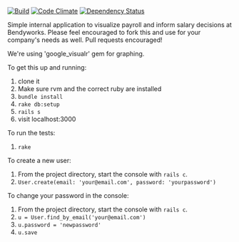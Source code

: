 [![Build](http://img.shields.io/travis-ci/bendyworks/payroll.svg?style=flat-square)](https://travis-ci.org/bendyworks/payroll) [![Code Climate](https://codeclimate.com/github/bendyworks/payroll/badges/gpa.svg)](https://codeclimate.com/github/bendyworks/payroll) [![Dependency Status](https://gemnasium.com/bendyworks/payroll.svg)](https://gemnasium.com/bendyworks/payroll)

Simple internal application to visualize payroll and inform salary decisions at Bendyworks.  Please feel encouraged to fork this and use for your company's needs as well. Pull requests encouraged!

We're using 'google_visualr' gem for graphing.

To get this up and running:
  1. clone it
  1. Make sure rvm and the correct ruby are installed
  1. `bundle install`
  1. `rake db:setup`
  1. `rails s`
  1. visit localhost:3000

To run the tests:
  1. `rake`

To create a new user:
  1. From the project directory, start the console with `rails c`.
  1. `User.create(email: 'your@email.com', password: 'yourpassword')`

To change your password in the console:
  1. From the project directory, start the console with `rails c`.
  1. `u = User.find_by_email('your@email.com')`
  1. `u.password = 'newpassword'`
  1. `u.save`
